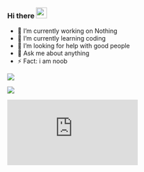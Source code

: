 ### Hi there <img src="https://raw.githubusercontent.com/MartinHeinz/MartinHeinz/master/wave.gif" width="25px">

- 🔭 I’m currently working on Nothing
- 🌱 I’m currently learning coding
- 🤔 I’m looking for help with good people
- 💬 Ask me about anything
- ⚡ Fact: i am noob

![](https://komarev.com/ghpvc/?username=Naveen-xd2580&color=blue&style=flat&label=VISITORS)



![](https://github-readme-stats.vercel.app/api?username=Naveen-xd2580)






![](https://github.com/Naveen-xd2580/Naveen-xd2580/blob/main/README.md)
